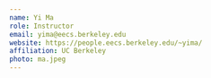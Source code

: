 ```yaml
---
name: Yi Ma
role: Instructor
email: yima@eecs.berkeley.edu
website: https://people.eecs.berkeley.edu/~yima/
affiliation: UC Berkeley
photo: ma.jpeg
---
```

